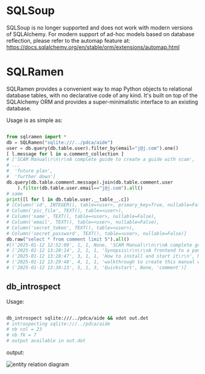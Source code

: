 # SQLSoup

SQLSoup is no longer supported and does not work with modern versions of SQLAlchemy. For modern support of ad-hoc models based on database reflection, please refer to the automap feature at: https://docs.sqlalchemy.org/en/stable/orm/extensions/automap.html

# SQLRamen


SQLRamen provides a convenient way to map Python objects to relational database tables, with no declarative code of any kind. It's built on top of the SQLAlchemy ORM and provides a super-minimalistic interface to an existing database.

Usage is as simple as:

```python

from sqlramen import *
db = SQLRamen("sqlite:///../pdca/aide")
user = db.query(db.table.user).filter_by(email="j@j.com").one()
[ l.message for l in u.comment_collection ]
# ['SCAM Manual\r\n\r\nA complete guide to create a guide with scam',
# ...
#  'future plan',
#  'further down']
db.query(db.table.comment.message).join(db.table.comment.user
    ).filter(db.table.user.email=="j@j.com").all()
# same
print([l for l in db.table.user.__table__.c])
# [Column('id', INTEGER(), table=<user>, primary_key=True, nullable=False),
# Column('pic_file', TEXT(), table=<user>),
# Column('name', TEXT(), table=<user>, nullable=False),
# Column('email', TEXT(), table=<user>, nullable=False),
# Column('secret_token', TEXT(), table=<user>),
# Column('secret_password', TEXT(), table=<user>, nullable=False)]
db.raw("select * from comment limit 5").all()
#[('2025-01-12 12:52:09', 1, 1, None, 'SCAM Manual\r\n\r\nA complete guide to create a guide with scam', None, 'story'),
# ('2025-01-12 13:28:14', 2, 1, 1, 'Synopsis\r\n\r\nA frontend to a pandoc toolchain to build a book in a supposedly new way.', None, 'story_item'),
# ('2025-01-12 13:28:47', 3, 1, 1, 'How to install and start it\r\n', None, 'story_item'),
# ('2025-01-12 13:29:48', 4, 1, 1, 'walkthrough to create this manual with the tool\r\n\r\nFirst post//landing page', None, 'story_item'),
# ('2025-01-12 13:30:23', 5, 1, 3, 'Quickstart', None, 'comment')]
```

## db\_introspect

Usage:
```bash

db_introspect sqlite:///../pdca/aide && xdot out.dot
# introspecting sqlite:///../pdca/aide
# nb col = 23
# nb fk = 7
# output available in out.dot
```

output:

![entity relation diagram](https://github.com/jul/sqlramen/blob/main/out.png?raw=true)

